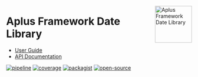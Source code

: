 <a href="https://gitlab.com/aplus-framework/libraries/date"><img src="https://gitlab.com/aplus-framework/libraries/date/-/raw/master/guide/image.png" alt="Aplus Framework Date Library" align="right" width="100"></a>

# Aplus Framework Date Library

- [User Guide](https://docs.aplus-framework.com/guides/libraries/date/index.html)
- [API Documentation](https://docs.aplus-framework.com/packages/date.html)

[![pipeline](https://gitlab.com/aplus-framework/libraries/date/badges/master/pipeline.svg)](https://gitlab.com/aplus-framework/libraries/date/-/pipelines?scope=branches)
[![coverage](https://gitlab.com/aplus-framework/libraries/date/badges/master/coverage.svg?job=test:php)](https://aplus-framework.gitlab.io/libraries/date/coverage/)
[![packagist](https://img.shields.io/packagist/v/aplus/date)](https://packagist.org/packages/aplus/date)
[![open-source](https://img.shields.io/badge/open--source-sponsor-magenta)](https://aplus-framework.com/sponsor)
